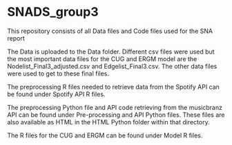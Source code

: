# SNADS_group3
This repository consists of all Data files and Code files used for the SNA report

The Data is uploaded to the Data folder. Different csv files were used but the most important data files for the CUG and ERGM model are the Nodelist_Final3_adjusted.csv and Edgelist_Final3.csv. The other data files were used to get to these final files.

The preprocessing R files needed to retrieve data from the Spotify API can be found under Spotify API R files.

The preprocessing Python file and API code retrieving from the musicbranz API can be found under Pre-processing and API Python files. These files are also available as HTML in the HTML Python folder within that directory.

The R files for the CUG and ERGM can be found under Model R files.

